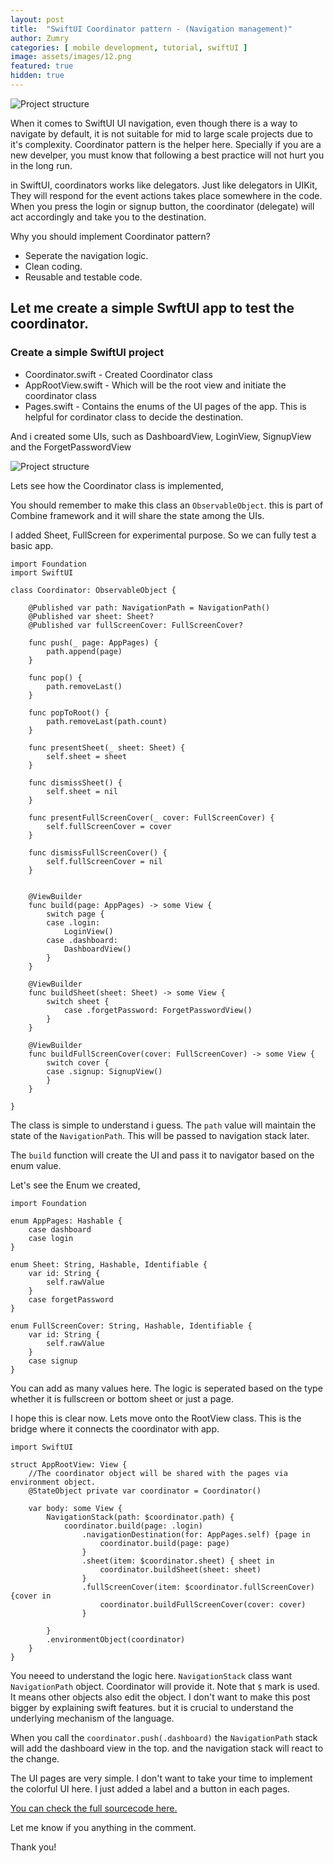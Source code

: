 ```yaml
---
layout: post
title:  "SwiftUI Coordinator pattern - (Navigation management)"
author: Zumry
categories: [ mobile development, tutorial, swiftUI ]
image: assets/images/12.png
featured: true
hidden: true
---
```


![Project structure](/assets/images/coordinator_pattern.gif)

When it comes to SwiftUI UI navigation, even though there is a way to navigate by default, it is not suitable for mid to large scale projects due to it's complexity. Coordinator pattern is the helper here. Specially if you are a new develper, you must know that following a best practice will not hurt you in the long run.

in SwiftUI, coordinators works like delegators. Just like delegators in UIKit, They will respond for the event actions takes place somewhere in the code. When you press the login or signup button, the coordinator (delegate) will act accordingly and take you to the destination.

Why you should implement Coordinator pattern? 

- Seperate the navigation logic. 
- Clean coding.
- Reusable and testable code.



## Let me create a simple SwftUI app to test the coordinator.

### Create a simple SwiftUI project

 - Coordinator.swift - Created Coordinator class
 - AppRootView.swift - Which will be the root view and initiate the coordinator class
 - Pages.swift - Contains the enums of the UI pages of the app. This is helpful for cordinator class to decide the destination.

 And i created some UIs, such as DashboardView, LoginView, SignupView and the ForgetPasswordView

![Project structure](/assets/images/coordinator_pattern_img1.jpg)


Lets see how the Coordinator class is implemented,

You should remember to make this class an `ObservableObject`. this is part of Combine framework and it will share the state among the UIs. 

I added Sheet, FullScreen for experimental purpose. So we can fully test a basic app. 

```
import Foundation
import SwiftUI

class Coordinator: ObservableObject {
    
    @Published var path: NavigationPath = NavigationPath()
    @Published var sheet: Sheet?
    @Published var fullScreenCover: FullScreenCover?
    
    func push(_ page: AppPages) {
        path.append(page)
    }
    
    func pop() {
        path.removeLast()
    }
    
    func popToRoot() {
        path.removeLast(path.count)
    }
    
    func presentSheet(_ sheet: Sheet) {
        self.sheet = sheet
    }
    
    func dismissSheet() {
        self.sheet = nil
    }
    
    func presentFullScreenCover(_ cover: FullScreenCover) {
        self.fullScreenCover = cover
    }
    
    func dismissFullScreenCover() {
        self.fullScreenCover = nil
    }
    
    
    @ViewBuilder
    func build(page: AppPages) -> some View {
        switch page {
        case .login:
            LoginView()
        case .dashboard:
            DashboardView()
        }
    }
    
    @ViewBuilder
    func buildSheet(sheet: Sheet) -> some View {
        switch sheet {
            case .forgetPassword: ForgetPasswordView()
        }
    }
    
    @ViewBuilder
    func buildFullScreenCover(cover: FullScreenCover) -> some View {
        switch cover {
        case .signup: SignupView()
        }
    }
    
}

```

The class is simple to understand i guess. The `path` value will maintain the state of the `NavigationPath`. This will be passed to navigation stack later. 

The `build` function will create the UI and pass it to navigator based on the enum value. 



Let's see the Enum we created,


```
import Foundation

enum AppPages: Hashable {
    case dashboard
    case login
}

enum Sheet: String, Hashable, Identifiable {
    var id: String {
        self.rawValue
    }
    case forgetPassword
}

enum FullScreenCover: String, Hashable, Identifiable {
    var id: String {
        self.rawValue
    }
    case signup
}
```

You can add as many values here. The logic is seperated based on the type whether it is fullscreen or bottom sheet or just a page. 


I hope this is clear now. Lets move onto the RootView class. This is the bridge where it connects the coordinator with app. 

```
import SwiftUI

struct AppRootView: View {
    //The coordinator object will be shared with the pages via environment object. 
    @StateObject private var coordinator = Coordinator()
    
    var body: some View {
        NavigationStack(path: $coordinator.path) {
            coordinator.build(page: .login)
                .navigationDestination(for: AppPages.self) {page in
                    coordinator.build(page: page)
                }
                .sheet(item: $coordinator.sheet) { sheet in
                    coordinator.buildSheet(sheet: sheet)
                }
                .fullScreenCover(item: $coordinator.fullScreenCover) {cover in
                    coordinator.buildFullScreenCover(cover: cover)
                }
            
        }
        .environmentObject(coordinator)
    }
}

```
You neeed to understand the logic here. `NavigationStack` class want `NavigationPath` object. Coordinator will provide it. Note that `$` mark is used. It means other objects also edit the object. I don't want to make this post bigger by explaining swift features. but it is crucial to understand the underlying mechanism of the language.


When you call the `coordinator.push(.dashboard)`  the `NavigationPath` stack will add the dashboard view in the top. and the navigation stack will react to the change. 

The UI pages are very simple. I don't want to take your time to implement the colorful UI here. I just added a label and a button in each pages. 


[You can check the full sourcecode here.](https://github.com/zumrywahid/swiftui_coordinator_sample.git)

Let me know if you anything in the comment. 

Thank you!